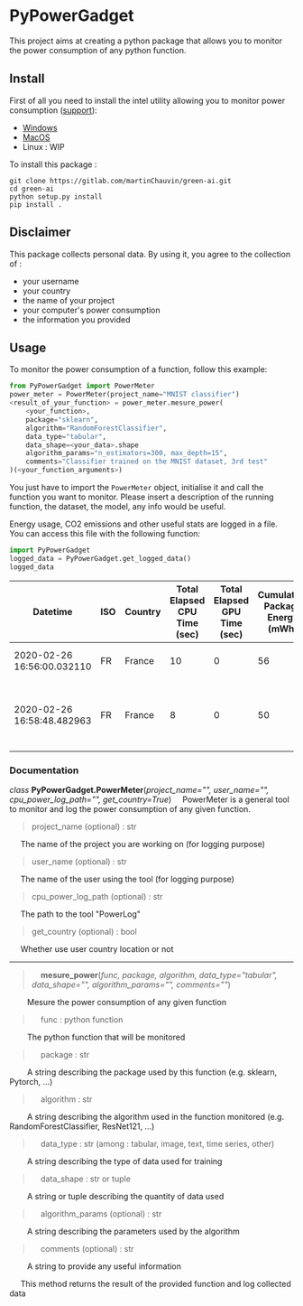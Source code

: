 # PyPowerGadget

This project aims at creating a python package that allows you to monitor the power consumption of any python function.

## Install

First of all you need to install the intel utility allowing you to monitor power consumption ([support](https://software.intel.com/en-us/articles/intel-power-gadget)):
* [Windows](https://software.intel.com/file/823776/download)
* [MacOS](https://software.intel.com/sites/default/files/managed/91/6b/Intel%20Power%20Gadget.dmg)
* Linux : WIP

To install this package :
```
git clone https://gitlab.com/martinChauvin/green-ai.git
cd green-ai
python setup.py install
pip install .
```

## Disclaimer
This package collects personal data.
By using it, you agree to the collection of :
* your username
* your country
* the name of your project
* your computer's power consumption
* the information you provided

## Usage

To monitor the power consumption of a function, follow this example:
```python
from PyPowerGadget import PowerMeter
power_meter = PowerMeter(project_name="MNIST classifier")
<result_of_your_function> = power_meter.mesure_power(
    <your_function>,
    package="sklearn",
    algorithm="RandomForestClassifier",
    data_type="tabular",
    data_shape=<your_data>.shape
    algorithm_params="n_estimators=300, max_depth=15",
    comments="Classifier trained on the MNIST dataset, 3rd test"
)(<your_function_arguments>)
```


You just have to import the `PowerMeter` object, initialise it and call the function you want to monitor.
Please insert a description of the running function, the dataset, the model, any info would be useful.

Energy usage, CO2 emissions and  other useful stats are logged in a file. You can access this file with the following function:
```python
import PyPowerGadget
logged_data = PyPowerGadget.get_logged_data()
logged_data
```
<div style="font-size:8pt;">

|Datetime | ISO | Country | Total Elapsed CPU Time (sec) | Total Elapsed GPU Time (sec) | Cumulative Package Energy (mWh) | Cumulative IA Energy (mWh) | Cumulative GPU Energy (mWh) | Cumulative DRAM Energy (mWh) | PUE | CO2 emitted (gCO2e) | Description
|---- | ---- | ---- | ---- | ---- | ---- | ---- | ---- | ---- | ---- | ---- | ----
|2020-02-26 16:56:00.032110 | FR | France | 10 | 0 | 56 | 42 | 0 | 2.2 | 1.3 | 0.0045 | Pytorch 1 epoch of a ResNet
|2020-02-26 16:58:48.482963 | FR | France | 8 | 0 | 50 | 39 | 0 | 1.6 | 1.3 | 0.0042 | Sklearn MLPClassifier; params=...; trained on the MNIST dataset

</div>

### Documentation

*class* **PyPowerGadget.PowerMeter**(*project_name="", user_name="", cpu_power_log_path="", get_country=True*)
&nbsp;&nbsp;&nbsp;&nbsp;PowerMeter is a general tool to monitor and log the power consumption of any given function.
>project_name (optional) : str

&nbsp;&nbsp;&nbsp;&nbsp;&nbsp;The name of the project you are working on (for logging purpose)

>user_name (optional) : str

&nbsp;&nbsp;&nbsp;&nbsp;&nbsp;The name of the user using the tool (for logging purpose)
>cpu_power_log_path (optional) : str

&nbsp;&nbsp;&nbsp;&nbsp;&nbsp;The path to the tool "PowerLog"
>get_country (optional) : bool

&nbsp;&nbsp;&nbsp;&nbsp;&nbsp;Whether use user country location or not
<hr/>

> &nbsp;&nbsp;&nbsp;&nbsp;**mesure_power**(*func, package, algorithm, data_type="tabular", data_shape="", algorithm_params="", comments=""*)

&nbsp;&nbsp;&nbsp;&nbsp;&nbsp;&nbsp;&nbsp;&nbsp;Mesure the power consumption of any given function

> &nbsp;&nbsp;&nbsp;&nbsp;func : python function

&nbsp;&nbsp;&nbsp;&nbsp;&nbsp;&nbsp;&nbsp;&nbsp;The python function that will be monitored

> &nbsp;&nbsp;&nbsp;&nbsp;package : str

&nbsp;&nbsp;&nbsp;&nbsp;&nbsp;&nbsp;&nbsp;&nbsp;A string describing the package used by this function (e.g. sklearn, Pytorch, ...)
> &nbsp;&nbsp;&nbsp;&nbsp;algorithm : str

&nbsp;&nbsp;&nbsp;&nbsp;&nbsp;&nbsp;&nbsp;&nbsp;A string describing the algorithm used in the function monitored (e.g. RandomForestClassifier, ResNet121, ...)

> &nbsp;&nbsp;&nbsp;&nbsp;data_type : str (among : tabular, image, text, time series, other)

&nbsp;&nbsp;&nbsp;&nbsp;&nbsp;&nbsp;&nbsp;&nbsp;A string describing the type of data used for training

> &nbsp;&nbsp;&nbsp;&nbsp;data_shape : str or tuple

&nbsp;&nbsp;&nbsp;&nbsp;&nbsp;&nbsp;&nbsp;&nbsp;A string or tuple describing the quantity of data used

> &nbsp;&nbsp;&nbsp;&nbsp;algorithm_params (optional) : str

&nbsp;&nbsp;&nbsp;&nbsp;&nbsp;&nbsp;&nbsp;&nbsp;A string describing the parameters used by the algorithm
> &nbsp;&nbsp;&nbsp;&nbsp;comments (optional) : str

&nbsp;&nbsp;&nbsp;&nbsp;&nbsp;&nbsp;&nbsp;&nbsp;A string to provide any useful information

&nbsp;&nbsp;&nbsp;&nbsp; This method returns the result of the provided function and log collected data
